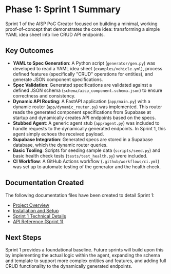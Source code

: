 # Phase 1: Sprint 1 Summary

Sprint 1 of the AISP PoC Creator focused on building a minimal, working proof-of-concept that demonstrates the core idea: transforming a simple YAML idea sheet into live CRUD API endpoints.

## Key Outcomes

-   **YAML to Spec Generation**: A Python script (`generator/gen.py`) was developed to read a YAML idea sheet (`examples/vehicle.yml`), process defined features (specifically "CRUD" operations for entities), and generate JSON component specifications.
-   **Spec Validation**: Generated specifications are validated against a defined JSON schema (`schema/aisp_component.schema.json`) to ensure correctness and consistency.
-   **Dynamic API Routing**: A FastAPI application (`app/main.py`) with a dynamic router (`app/dynamic_router.py`) was implemented. This router reads the generated component specifications from Supabase at startup and dynamically creates API endpoints based on the specs.
-   **Stubbed Agent**: A generic agent stub (`app/agent.py`) was included to handle requests to the dynamically generated endpoints. In Sprint 1, this agent simply echoes the received payload.
-   **Supabase Integration**: Generated specs are stored in a Supabase database, which the dynamic router queries.
-   **Basic Tooling**: Scripts for seeding sample data (`scripts/seed.py`) and basic health check tests (`tests/test_health.py`) were included.
-   **CI Workflow**: A GitHub Actions workflow (`.github/workflows/ci.yml`) was set up to automate testing of the generator and the health check.

## Documentation Created

The following documentation files have been created to detail Sprint 1:

-   [Project Overview](docs/1_project_overview.md)
-   [Installation and Setup](docs/2_installation_setup.md)
-   [Sprint 1 Technical Details](docs/3_sprint1_technical_details.md)
-   [API Reference (Sprint 1)](docs/5_api_reference_sprint1.md)

## Next Steps

Sprint 1 provides a foundational baseline. Future sprints will build upon this by implementing the actual logic within the agent, expanding the schema and template to support more complex entities and features, and adding full CRUD functionality to the dynamically generated endpoints.